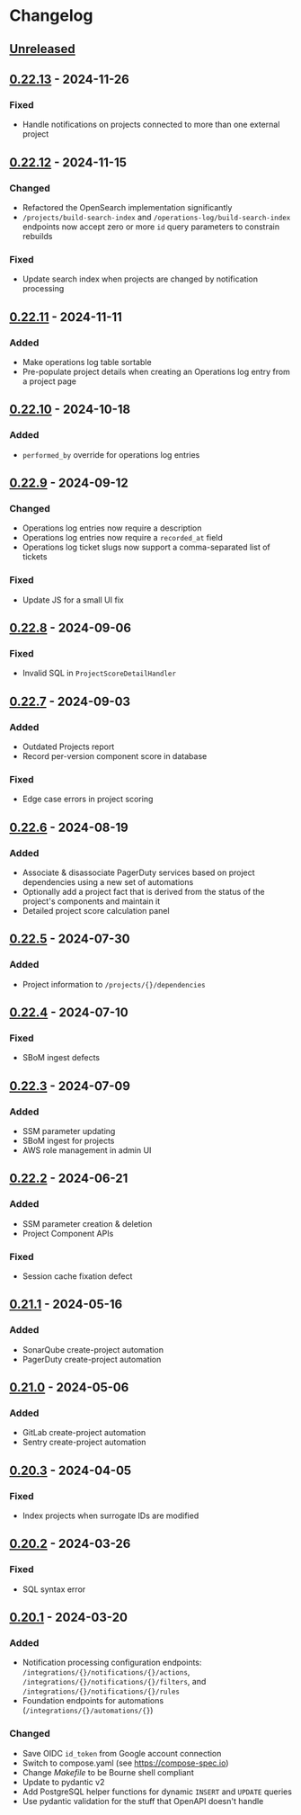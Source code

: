 # Changelog

## [Unreleased]

## [0.22.13] - 2024-11-26
### Fixed
- Handle notifications on projects connected to more than one external project

## [0.22.12] - 2024-11-15
### Changed
- Refactored the OpenSearch implementation significantly
- `/projects/build-search-index` and `/operations-log/build-search-index` endpoints now accept zero or more `id` query parameters to constrain rebuilds

### Fixed
- Update search index when projects are changed by notification processing

## [0.22.11] - 2024-11-11
### Added
- Make operations log table sortable
- Pre-populate project details when creating an Operations log entry from a project page

## [0.22.10] - 2024-10-18
### Added
- `performed_by` override for operations log entries

## [0.22.9] - 2024-09-12
### Changed
- Operations log entries now require a description
- Operations log entries now require a `recorded_at` field
- Operations log ticket slugs now support a comma-separated list of tickets

### Fixed
- Update JS for a small UI fix

## [0.22.8] - 2024-09-06
### Fixed
- Invalid SQL in `ProjectScoreDetailHandler`

## [0.22.7] - 2024-09-03
### Added
- Outdated Projects report
- Record per-version component score in database

### Fixed
- Edge case errors in project scoring

## [0.22.6] - 2024-08-19
### Added
- Associate & disassociate PagerDuty services based on project dependencies
using a new set of automations
- Optionally add a project fact that is derived from the status of the project's
components and maintain it
- Detailed project score calculation panel

## [0.22.5] - 2024-07-30
### Added
- Project information to `/projects/{}/dependencies`

## [0.22.4] - 2024-07-10
### Fixed
- SBoM ingest defects

## [0.22.3] - 2024-07-09
### Added
- SSM parameter updating
- SBoM ingest for projects
- AWS role management in admin UI

## [0.22.2] - 2024-06-21
### Added
- SSM parameter creation & deletion
- Project Component APIs

### Fixed
- Session cache fixation defect

## [0.21.1] - 2024-05-16
### Added
- SonarQube create-project automation
- PagerDuty create-project automation

## [0.21.0] - 2024-05-06
### Added
- GitLab create-project automation
- Sentry create-project automation

## [0.20.3] - 2024-04-05
### Fixed
- Index projects when surrogate IDs are modified

## [0.20.2] - 2024-03-26
### Fixed
- SQL syntax error

## [0.20.1] - 2024-03-20
### Added
- Notification processing configuration endpoints: `/integrations/{}/notifications/{}/actions`,
`/integrations/{}/notifications/{}/filters`, and `/integrations/{}/notifications/{}/rules`
- Foundation endpoints for automations (`/integrations/{}/automations/{}`)

### Changed
- Save OIDC `id_token` from Google account connection
- Switch to compose.yaml (see https://compose-spec.io)
- Change _Makefile_ to be Bourne shell compliant
- Update to pydantic v2
- Add PostgreSQL helper functions for dynamic `INSERT` and `UPDATE` queries
- Use pydantic validation for the stuff that OpenAPI doesn't handle

[Unreleased]: https://github.com/AWeber-Imbi/imbi-api/compare/0.22.13...HEAD
[0.22.13]: https://github.com/AWeber-Imbi/imbi-api/compare/0.22.12...0.22.13
[0.22.12]: https://github.com/AWeber-Imbi/imbi-api/compare/0.22.11...0.22.12
[0.22.11]: https://github.com/AWeber-Imbi/imbi-api/compare/0.22.10...0.22.11
[0.22.10]: https://github.com/AWeber-Imbi/imbi-api/compare/0.22.9...0.22.10
[0.22.9]: https://github.com/AWeber-Imbi/imbi-api/compare/0.22.8...0.22.9
[0.22.8]: https://github.com/AWeber-Imbi/imbi-api/compare/0.22.7...0.22.8
[0.22.7]: https://github.com/AWeber-Imbi/imbi-api/compare/0.22.6...0.22.7
[0.22.6]: https://github.com/AWeber-Imbi/imbi-api/compare/0.22.5...0.22.6
[0.22.5]: https://github.com/AWeber-Imbi/imbi-api/compare/0.22.4...0.22.5
[0.22.4]: https://github.com/AWeber-Imbi/imbi-api/compare/0.22.3...0.22.4
[0.22.3]: https://github.com/AWeber-Imbi/imbi-api/compare/0.22.2...0.22.3
[0.22.2]: https://github.com/AWeber-Imbi/imbi-api/compare/0.21.1...0.22.2
[0.21.1]: https://github.com/AWeber-Imbi/imbi-api/compare/0.21.0...0.21.1
[0.21.0]: https://github.com/AWeber-Imbi/imbi-api/compare/0.20.3...0.21.0
[0.20.3]: https://github.com/AWeber-Imbi/imbi-api/compare/0.20.2...0.20.3
[0.20.2]: https://github.com/AWeber-Imbi/imbi-api/compare/0.20.1...0.20.2
[0.20.1]: https://github.com/AWeber-Imbi/imbi-api/tags/0.20.1
